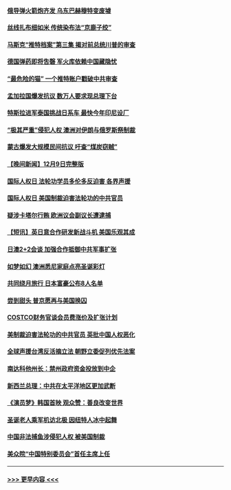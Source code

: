 #### [俄导弹火箭炮齐发 乌东巴赫穆特变废墟](../pages/prog202/a103595329.md?t=12110550) 
#### [丝线扎布细如米 传统染布法“京鹿子绞”](../pages/prog202/a103595207.md?t=12110550) 
#### [马斯克“推特档案”第三集 揭对前总统川普的审查](../pages/prog202/a103595196.md?t=12110550) 
#### [德国弹药即将吿磬 军火库依赖中国藏隐忧](../pages/prog202/a103595079.md?t=12110550) 
#### [“最危险的猫” 一个推特账户戳破中共审查](../pages/prog202/a103595075.md?t=12110550) 
#### [孟加拉国爆发抗议 数万人要求现总理下台](../pages/prog202/a103595072.md?t=12110550) 
#### [特斯拉进军泰国挑战日系车 最快今年印尼设厂](../pages/prog202/a103595047.md?t=12110550) 
#### [“极其严重”侵犯人权 澳洲对伊朗与俄罗斯祭制裁](../pages/prog202/a103595038.md?t=12110550) 
#### [蒙古爆发大规模民间抗议 吁查“煤炭窃贼”](../pages/prog202/a103595007.md?t=12110550) 
#### [【晚间新闻】12月9日完整版](../pages/prog202/a103594893.md?t=12110550) 
#### [国际人权日 法轮功学员多伦多反迫害 各界声援](../pages/prog202/a103594925.md?t=12110550) 
#### [国际人权日 美国制裁迫害法轮功的中共官员](../pages/prog202/a103594856.md?t=12110550) 
#### [疑涉卡塔尔行贿 欧洲议会副议长遭逮捕](../pages/prog202/a103594865.md?t=12110550) 
#### [【短讯】英日意合作研发新战斗机 美国乐观其成](../pages/prog202/a103594787.md?t=12110550) 
#### [日澳2+2会谈 加强合作抵御中共军事扩张](../pages/prog202/a103594789.md?t=12110550) 
#### [如梦如幻 澳洲悉尼家庭点亮圣诞彩灯](../pages/prog202/a103594804.md?t=12110550) 
#### [共同绕月旅行 日本富豪公布8人名单](../pages/prog202/a103594769.md?t=12110550) 
#### [尝到甜头 普京愿再与美国换囚](../pages/prog202/a103594703.md?t=12110550) 
#### [COSTCO财务官谈会员费涨价及扩张计划](../pages/prog202/a103594644.md?t=12110550) 
#### [美制裁迫害法轮功的中共官员 英批中国人权恶化](../pages/prog202/a103594590.md?t=12110550) 
#### [全球声援台湾反活摘立法 朝野立委促列优先法案](../pages/prog202/a103594539.md?t=12110550) 
#### [南达科他州长：禁州政府资金投放到中企](../pages/prog202/a103594476.md?t=12110550) 
#### [新西兰总理：中共在太平洋地区更加武断](../pages/prog202/a103594543.md?t=12110550) 
#### [《演员梦》韩国首映 观众赞：善良改变世界](../pages/prog202/a103594550.md?t=12110550) 
#### [圣诞老人乘军机访北极 因纽特人冰中起舞](../pages/prog202/a103594509.md?t=12110550) 
#### [中国非法捕鱼涉侵犯人权 被美国制裁](../pages/prog202/a103594414.md?t=12110550) 
#### [美众院“中国特别委员会”首任主席上任](../pages/prog202/a103594380.md?t=12110550) 

----
#### [ >>> 更早内容 <<< ](../indexes/prog202-earlier.md)
